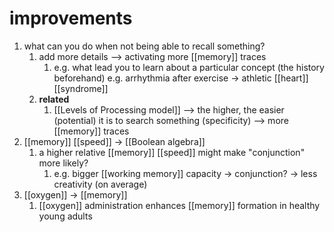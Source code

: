 # improvements
1. what can you do when not being able to recall something?
	1. add more details --> activating more [[memory]] traces
		1. e.g. what lead you to learn about a particular concept (the history beforehand) e.g. arrhythmia after exercise → athletic [[heart]] [[syndrome]]
	2. **related**
		1. [[Levels of Processing model]] --> the higher, the easier (potential) it is to search something (specificity) --> more [[memory]] traces
2. [[memory]] [[speed]] → [[Boolean algebra]]
	1. a higher relative [[memory]] [[speed]] might make "conjunction" more likely?
		1. e.g. bigger [[working memory]] capacity → conjunction? → less creativity (on average)
3. [[oxygen]] → [[memory]]
	1. [[oxygen]] administration enhances [[memory]] formation in healthy young adults